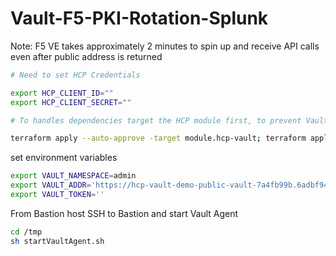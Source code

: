# Vault-F5-PKI-Rotation-Splunk

Note: F5 VE takes approximately 2 minutes to spin up and receive API calls even after public address is returned

```sh
# Need to set HCP Credentials

export HCP_CLIENT_ID=""
export HCP_CLIENT_SECRET=""

```

```sh
# To handles dependencies target the HCP module first, to prevent Vault provider validation errors

terraform apply --auto-approve -target module.hcp-vault; terraform apply --auto-approve
```

set environment variables

```sh
export VAULT_NAMESPACE=admin
export VAULT_ADDR='https://hcp-vault-demo-public-vault-7a4fb99b.6adbf943.z1.hashicorp.cloud:8200'
export VAULT_TOKEN=''
```

From Bastion host
SSH to Bastion and start Vault Agent

```sh
cd /tmp
sh startVaultAgent.sh
```
